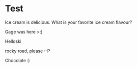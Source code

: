 # Test

Ice cream is delicious. What is your favorite ice cream flavour?

Gage was here >:)

Helloski

rocky road, please :-P

Chocolate :)
